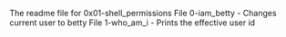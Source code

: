 The readme file for 0x01-shell_permissions
File 0-iam_betty - Changes current user to betty
File 1-who_am_i - Prints the effective user id
